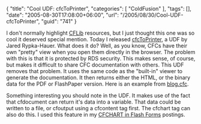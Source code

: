 {
	"title": "Cool UDF: cfcToPrinter",
	"categories": [
		"ColdFusion"
	],
	"tags": [],
	"date": "2005-08-30T17:08:00+06:00",
	"url": "/2005/08/30/Cool-UDF-cfcToPrinter",
	"guid": "741"
}

I don't normally highlight <a href="http://www.cflib.org">CFLib</a> resources, but I just thought this one was so cool it deserved special mention. Today I released <a href="http://www.cflib.org/udf.cfm?id=1332">cfcToPrinter</a>, a UDF by Jared Rypka-Hauer. What does it do? Well, as you know, CFCs have their own "pretty" view when you open them directly in the browser. The problem with this is that it is protected by RDS security. This makes sense, of course, but makes it difficult to share CFC documentation with others. This UDF removes that problem. It uses the same code as the "built-in" viewer to generate the documentation. It then returns either the HTML, or the binary data for the PDF or FlashPaper version. Here is an example from <a href="http://ray.camdenfamily.com/downloads/test.pdf">blog.cfc</a>.

Something interesting you should note in the UDF. It makes use of the fact that cfdocument can return it's data into a variable. That data could be written to a file, or cfoutput using a cfcontent tag first. The cfchart tag can also do this. I used this feature in my <a href="http://ray.camdenfamily.com/index.cfm/2005/7/23/Embedded-CFCHART-in-Flash-Forms--Part-3">CFCHART in Flash Forms</a> postings.